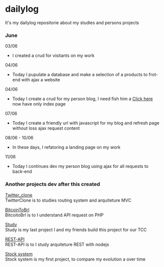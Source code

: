 # dailylog
It's my dailylog repositorie about my studies and persons projects 


### June


  03/06  
  - I created a crud for visitants on my work  
  
  04/06  
  - Today I pupulate a database and make a selection of a products to frot-end with ajax a website
  
  04/06  
  - Today I create a crud for my person blog, I need fish him a [Click here](https:://edenilsondias.com) now have only index page  
  
  07/06  
  - Today I create a friendly url with javascript for my blog and refresh page without loss ajax request content  
  
  08/06  - 10/06
  - In these days, I refatoring a landing page on my work  
  
  11/06  
  - Today I continues dev my person blog using ajax for all requests to back-end

### Another projects dev after this created

[Twitter_clone](https://github.com/ededias/twitter_clone)  
TwitterClone is to studies routing system and arquiteture MVC
  
[BitcoinToBrl](https://github.com/ededias/bitcointoBRL)  
  BitcoitoBrl is to I understand API request on PHP
  
[Study](https://github.com/ededias/study)  
  Study is my last project I and my friends build this project for our TCC
  
[REST-API](https://github.com/ededias/REST-API)  
  REST-API is to I study arquiteture REST with nodejs
  
[Stock system](https://github.com/ededias/Sistema-de-estoque)  
  Stock system is my first project, to compare my evolution a over time
